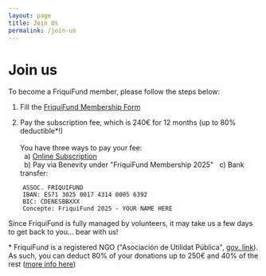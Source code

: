 ```yaml
---
layout: page
title: Join Us
permalink: /join-us
---
```


<h1>Join us</h1>

To become a FriquiFund member, please follow the steps below:

1. Fill the <a href="https://docs.google.com/forms/d/e/1FAIpQLScdUiUZQpEtSQ-f2Lc4Aljb7Rfd_wR5yOJO1Nny7dOpX3pgxw/viewform" target="_blank">FriquiFund Membership Form</a>

2. Pay the subscription fee, which is 240€ for 12 months (up to 80% deductible*!)<br>&nbsp;<br>
You have three ways to pay your fee:<br>
&nbsp;&nbsp;a) <a href="https://buy.stripe.com/fZe7tN7hW1pOfJe4gg" target="_blank">Online Subscription</a><br>
&nbsp;&nbsp;b) Pay via Benevity under "FriquiFund Membership 2025"
&nbsp;&nbsp;c) Bank transfer:
```
    ASSOC. FRIQUIFUND
    IBAN: ES71 3025 0017 4314 0005 6392
    BIC: CDENESBBXXX
    Concepte: FriquiFund 2025 - YOUR NAME HERE
```

Since FriquiFund is fully managed by volunteers, it may take us a few days to get back to you... bear with us!

\* FriquiFund is a registered NGO ("Asociación de Utilidat Pública", <a href="https://justicia.gencat.cat/ca/serveis/guia_d_entitats/?idEntitat=109098#">gov. link</a>). As such, you can deduct 80% of your donations up to 250€ and 40% of the rest (<a href="https://noticias.juridicas.com/actualidad/noticias/18599-rdl-6-2023-novedades-fiscales:-incremento-de-la-deduccion-por-donativos-en-2024/">more info here</a>)
